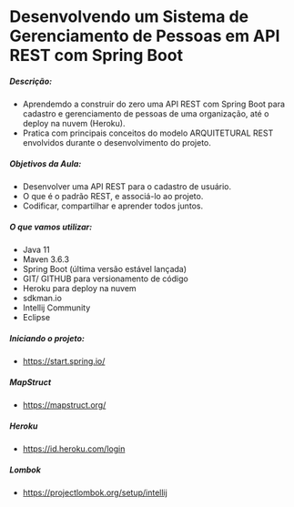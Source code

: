 # Desenvolvendo um Sistema de Gerenciamento de Pessoas em API REST com Spring Boot

##### Descrição:
- Aprendemdo a construir do zero uma API REST com Spring Boot para cadastro e gerenciamento de pessoas de uma organização, até o deploy na nuvem (Heroku). 
- Pratica com  principais conceitos do modelo ARQUITETURAL REST envolvidos durante o desenvolvimento do projeto.

##### Objetivos da Aula:
- Desenvolver uma API REST para o cadastro de usuário.
- O que é o padrão REST, e associá-lo ao projeto.
- Codificar, compartilhar e aprender todos juntos.

##### O que vamos utilizar:
- Java 11
- Maven 3.6.3
- Spring Boot (última versão estável lançada)
- GIT/ GITHUB para versionamento de código
- Heroku para deploy na nuvem
- sdkman.io
- Intellij Community
- Eclipse

##### Iniciando o projeto:
- https://start.spring.io/

##### MapStruct 
- https://mapstruct.org/

##### Heroku
- https://id.heroku.com/login

##### Lombok
- https://projectlombok.org/setup/intellij
